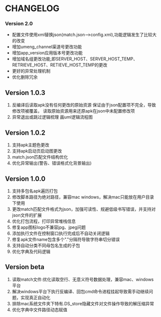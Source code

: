 # CHANGELOG


### Version 2.0
* 配置文件使用xml替换json(match.json-->config.xml),功能逻辑发生了比较大的改变
* 增加umeng_channel渠道号更改功能
* 增加app_version应用版本号更改功能
* 增加域名组更改功能,即SERVER_HOST、SERVER_HOST_TEMP、RETRIEVE_HOST、RETIEVE_HOST_TEMP的更改
* 更好的异常处理机制
* 优化删除冗余


## Version 1.0.3
1. 反编译后读取apk没有任何更改的原始资源 保证由于json配置项不完全，导致修改项被覆盖，
    读取原始资源用来还原apk在json中未配置修改项
2. 异常退出或跳过逻辑梳理  画uml逻辑流程图

## Version 1.0.2
1. 支持apk主题色更改
2. 支持apk启动页启动图更改
3. match.json匹配文件结构优化
4. 优化异常输出(警告、错误格式化背景输出)


## Version 1.0.0

1. 支持多包名apk遍历打包
2. 修改脚本路径为绝对路径，兼容mac windows，解决mac只能放在用户目录下使用
3. 更改match匹配文件格式为json，加强可读性、规避低级书写错误，并支持对json文件的扩展
4. 优化打包流程，打印异常堆栈信息
5. 修复app图标logo不兼容jpg、jpeg问题
6. 添加执行文件在控制窗口执行完成后不自动关闭逻辑
7. 修复apk文件name包含多个"."分隔符导致字符串切分错误
8. 支持自动分类不同母包名生成的子包
9. 优化字典及代码逻辑



## Version beta

1. 读取match文件:优化读取空行、无意义符号数据处理，兼容mac、windows平台
2. 解决windows平台下执行反编译、回包cmd命令进程挂起导致需手动继续问题，实现真正自动化
3. 排除mac系统文件夹下特有.DS_store隐藏文件对文件操作导致的解压缩异常
4. 优化字典中文件路径动态赋值
